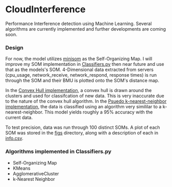 # CloudInterference
Performance Interference detection using Machine Learning. Several algorithms are currently implemented and further developments are coming soon.

### Design

For now, the model utilizes [minisom](https://github.com/JustGlowing/minisom) as the Self-Organizing Map. I will improve my SOM implementation in [Classifiers.py](Classifiers.py) then near future and use that as the models's SOM. 4-Dimensional data extracted from servers (cpu_usage, network_receive, network_respond, response times) is run through the SOM and their BMU is plotted onto the SOM's distance map. 

In the [Convex Hull implementation](convex_hull_som.py), a convex hull is drawn around the clusters and used for classifcation of new data. This is very inaccurate due to the nature of the convex hull algorithm.
In the [Psuedo k-nearest-neighbor implementation](k-nearest-neighbor_som.py), the data is classified using an algorithm very simililar to a k-nearest-neighbor. This model yields roughly a 95% accuracy with the current data.

To test precision, data was run through 100 distinct SOMs. A plot of each SOM was stored in the [figs](/figs) directory, along with a description of each in [info.csv](figs/info.csv).

### Algorithms implemented in Classifiers.py

* Self-Organizing Map
* KMeans
* AgglomerativeCluster
* k-Nearest Neighbor
